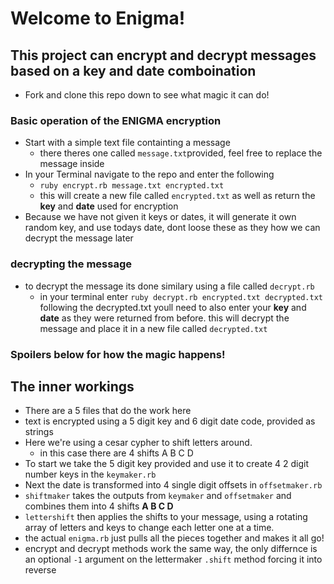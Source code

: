 # Welcome to Enigma!

## This project can encrypt and decrypt messages based on a key and date comboination
* Fork and clone this repo down to see what magic it can do!
### Basic operation of the ENIGMA encryption

* Start with a simple text file containting a message
  * there theres one called `message.txt`provided, feel free to replace the message   inside
* In your Terminal navigate to the repo and enter the following
  * `ruby encrypt.rb message.txt encrypted.txt`
  * this will create a new file called `encrypted.txt` as well as return the **key** and **date** used for encryption
* Because we have not given it keys or dates, it will generate it own random key, and use todays date, dont loose these as they how we can decrypt the message later

### decrypting the message
* to decrypt the message its done similary using a file called `decrypt.rb`
  * in your terminal enter `ruby decrypt.rb encrypted.txt decrypted.txt` following the decrypted.txt youll need to also enter your **key** and **date** as they were returned from before. this will decrypt the message and place it in a new file called `decrypted.txt`

### Spoilers below for how the magic happens!
## The inner workings
* There are a 5 files that do the work here
* text is encrypted using a 5 digit key and 6 digit date code, provided as strings
* Here we're using a cesar cypher to shift letters around.
  * in this case there are 4 shifts A B C D
* To start we take the 5 digit key provided and use it to create 4 2 digit number keys in the `keymaker.rb`
* Next the date is transformed into 4 single digit offsets in `offsetmaker.rb`
* `shiftmaker` takes the outputs from `keymaker` and `offsetmaker` and combines them into 4 shifts **A B C D**
* `lettershift` then applies the shifts to your message, using a rotating array of letters and keys to change each letter one at a time.
* the actual `enigma.rb` just pulls all the pieces together and makes it all go!
* encrypt and decrypt methods work the same way, the only differnce is an optional `-1` argument on the lettermaker `.shift` method forcing it into reverse
